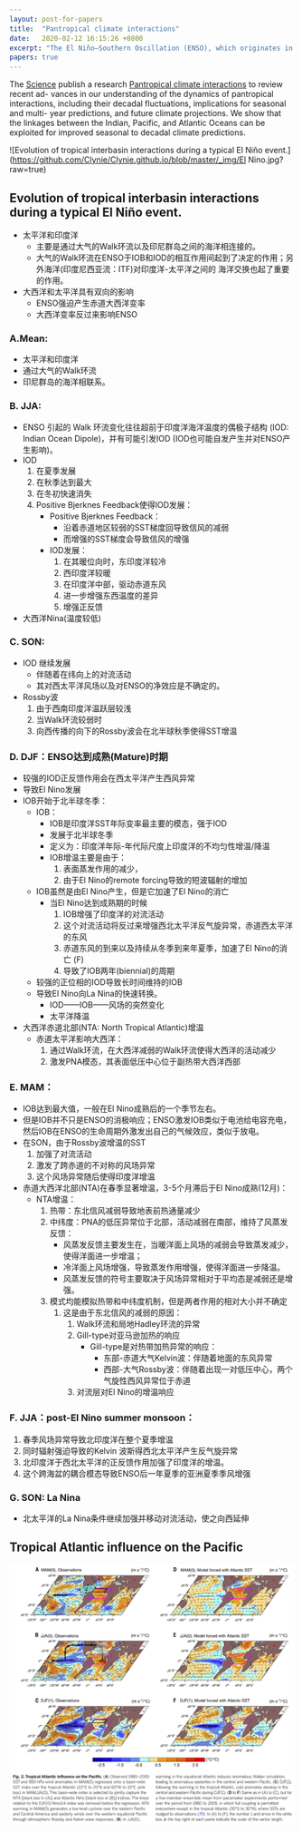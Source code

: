 ```yaml
---
layout: post-for-papers
title:  "Pantropical climate interactions"
date:   2020-02-12 16:15:26 +0800
excerpt: "The El Niño–Southern Oscillation (ENSO), which originates in the Pacific, is the strongest and most well-known mode of tropical climate variability. Its reach is global, and it can force climate variations of the tropical Atlantic and Indian Oceans by perturbing the global atmospheric circulation. Less appreciated is how the tropical Atlantic and Indian Oceans affect the Pacific. Especially noteworthy is the multidecadal Atlantic warming that began in the late 1990s, because recent research suggests that it has influenced Indo-Pacific climate, the character of the ENSO cycle, and the hiatus in global surface warming. Discovery of these pantropical interactions provides a pathway forward for improving predictions of climate variability in the current climate and for refining projections of future climate under different anthropogenic forcing scenarios."
papers: true
---
```


The [Science](http://science.sciencemag.org/) publish a research [Pantropical climate interactions](http://dx.doi.org/10.1126/science.aav4236) to review recent ad- vances in our understanding of the dynamics of pantropical interactions, including their decadal fluctuations, implications for seasonal and multi- year predictions, and future climate projections. We show that the linkages between the Indian, Pacific, and Atlantic Oceans can be exploited for improved seasonal to decadal climate predictions.



![Evolution of tropical interbasin interactions during a typical El Niño event.](https://github.com/Clynie/Clynie.github.io/blob/master/_img/El Nino.jpg?raw=true)


## Evolution of tropical interbasin interactions during a typical El Niño event.

* 太平洋和印度洋
	* 主要是通过大气的Walk环流以及印尼群岛之间的海洋相连接的。
	* 大气的Walk环流在ENSO于IOB和IOD的相互作用间起到了决定的作用；另外海洋(印度尼西亚流：ITF)对印度洋-太平洋之间的 海洋交换也起了重要的作用。
* 大西洋和太平洋具有双向的影响
	* ENSO强迫产生赤道大西洋变率
	* 大西洋变率反过来影响ENSO



### A.Mean: 
*  太平洋和印度洋
*  通过大气的Walk环流
*  印尼群岛的海洋相联系。

### B. JJA:

*  ENSO 引起的 Walk 环流变化往往超前于印度洋海洋温度的偶极子结构 (IOD: Indian Ocean Dipole)，并有可能引发IOD (IOD也可能自发产生并对ENSO产生影响)。
*  IOD
	1. 在夏季发展
	2. 在秋季达到最大
	3. 在冬初快速消失
	4. Positive Bjerknes Feedback使得IOD发展：
		* Positive Bjerknes Feedback：
			* 沿着赤道地区较弱的SST梯度回导致信风的减弱
			* 而增强的SST梯度会导致信风的增强
		* IOD发展：
			1. 在其暖位向时，东印度洋较冷
			2. 西印度洋较暖
			3. 在印度洋中部，驱动赤道东风
			4. 进一步增强东西温度的差异
			5. 增强正反馈
*  大西洋Nina(温度较低)

### C.  SON:

*  IOD 继续发展
	* 伴随着在纬向上的对流活动
	* 其对西太平洋风场以及对ENSO的净效应是不确定的。
*  Rossby波
	1. 由于西南印度洋温跃层较浅
	2. 当Walk环流较弱时
	3. 向西传播的向下的Rossby波会在北半球秋季使得SST增温


### D. DJF：ENSO达到成熟(Mature)时期

*  较强的IOD正反馈作用会在西太平洋产生西风异常
*  导致El Nino发展
*  IOB开始于北半球冬季：
	* IOB：
		* IOB是印度洋SST年际变率最主要的模态，强于IOD
		* 发展于北半球冬季
		* 定义为：印度洋年际-年代际尺度上印度洋的不均匀性增温/降温
		* IOB增温主要是由于：
			1. 表面蒸发作用的减少，
			2. 由于El Nino的remote forcing导致的短波辐射的增加
	* IOB虽然是由El Nino产生，但是它加速了El Nino的消亡
		*  当El Nino达到成熟期的时候
			1. IOB增强了印度洋的对流活动
			2. 这个对流活动将反过来增强西北太平洋反气旋异常，赤道西太平洋的东风
			3. 赤道东风的到来以及持续从冬季到来年夏季，加速了El Nino的消亡 (F)
			4. 导致了IOB两年(biennial)的周期
	* 较强的正位相的IOD导致长时间维持的IOB
	* 导致El Nino向La Nina的快速转换。
		* IOD——IOB——风场的突然变化
		* 太平洋降温
*  大西洋赤道北部(NTA: North Tropical Atlantic)增温
	* 赤道太平洋影响大西洋：
		1. 通过Walk环流，在大西洋减弱的Walk环流使得大西洋的活动减少
		2. 激发PNA模态，其表面低压中心位于副热带大西洋西部


### E. MAM：

*  IOB达到最大值，一般在El Nino成熟后的一个季节左右。
*  但是IOB并不只是ENSO的消极响应；ENSO激发IOB类似于电池给电容充电，然后IOB在ENSO的生命周期外激发出自己的气候效应，类似于放电。
*  在SON，由于Rossby波增温的SST
	1. 加强了对流活动
	2. 激发了跨赤道的不对称的风场异常
	3. 这个风场异常随后使得印度洋增温
* 赤道大西洋北部(NTA)在春季显著增温，3-5个月滞后于El Nino成熟(12月)：
	* NTA增温：
		1. 热带：东北信风减弱导致地表前热通量减少
		2. 中纬度：PNA的低压异常位于北部，活动减弱在南部，维持了风蒸发反馈：
			* 风蒸发反馈主要发生在，当暖洋面上风场的减弱会导致蒸发减少，使得洋面进一步增温；
			* 冷洋面上风场增强，导致蒸发作用增强，使得洋面进一步降温。
			* 风蒸发反馈的符号主要取决于风场异常相对于平均态是减弱还是增强。
		3. 模式均能模拟热带和中纬度机制，但是两者作用的相对大小并不确定
			1. 这是由于东北信风的减弱的原因：
				1. Walk环流和局地Hadley环流的异常
				2. Gill-type对亚马逊加热的响应
					* Gill-type是对热带加热异常的响应：
						* 东部-赤道大气Kelvin波：伴随着地面的东风异常
						* 西部-大气Rossby波：伴随着出现一对低压中心，两个气旋性西风异常位于赤道
				3. 对流层对El Nino的增温响应




### F. JJA：post-El Nino summer monsoon：

1. 春季风场异常导致北印度洋在整个夏季增温
2. 同时辐射强迫导致的Kelvin 波斯得西北太平洋产生反气旋异常
3. 北印度洋于西北太平洋的正反馈作用加强了印度洋的增温。
4. 这个跨海盆的耦合模态导致ENSO后一年夏季的亚洲夏季季风增强

### G. SON: La Nina 

*  北太平洋的La Nina条件继续加强并移动对流活动，使之向西延伸




## Tropical Atlantic influence on the Pacific




![Tropical Atlantic influence on the Pacific](https://github.com/Clynie/Clynie.github.io/blob/master/_img/Pacific-Atlantic.png?raw=true)
